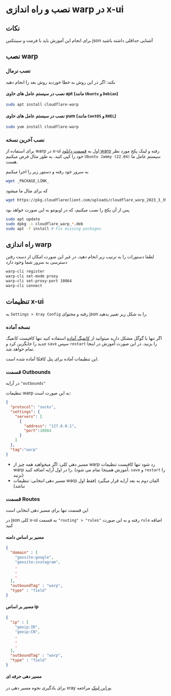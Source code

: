 # نصب و راه اندازی warp در x-ui

## نکات
برای انجام این آموزش باید با فرمت و سینتکس json آشنایی حداقلی داشته باشید

## نصب warp

### نصب نرمال
نکته: اگر در این روش به خطا خوردید روش بعد را انجام دهید

#### نصب در سیستم عامل های حاوی apt (مانند `Ubuntu` و `Debian`)
```bash
sudo apt install cloudflare-warp
```
#### نصب در سیستم عامل های حاوی yum (مانند `CentOS` و `RHEL`)
```bash
sudo yum install cloudflare-warp
```


### نصب آخرین نسخه
برای استفاده از warp در x-ui اول به [قسمت دانلود warp](https://pkg.cloudflareclient.com/packages/cloudflare-warp) رفته و لینک پکج مورد نظر خود را کپی کنید.
به طور مثال فرض میکنیم `Ubuntu Jammy (22.04)` سیستم عامل ما هست.

به سرور خود رفته و دستور زیر را اجرا میکنیم

```bash
wget _PACKAGE_LINK_
```

که برای مثال ما میشود

```bash
wget https://pkg.cloudflareclient.com/uploads/cloudflare_warp_2023_3_398_1_amd64_ddd2a223f7.deb
```

پس از آن پکج را نصب میکنیم، که در اوبونتو به این صورت خواهد بود

```bash
sudo apt update
sudo dpkg -i cloudflare_warp_*.deb
sudo apt -f install # Fix missing packages
```

## راه اندازی warp
لطفا دستورات را به ترتیب زیر انجام دهید، در غیر این صورت امکان از دست رفتن دسترسی به سرور شما وجود دارد


```bash
warp-cli register
warp-cli set-mode proxy
warp-cli set-proxy-port 10864
warp-cli connect
```

## تنظیمات x-ui

به `Settings > Xray Config` رفته و محتوای json را به شکل زیر تغییر بدهید.

### نسخه آماده
اگر تنها با گوگل مشکل دارید میتوانید از [کانفیگ آماده](config_kafka_warp_block-ir.json) استفاده کنید تنها کافیست کانفیگ جدید را جایگزین کرد و `save` سپس `restart` را بزنید. در این صورت آموزش در اینجا تمام خواهد شد.

این تنظیمات آماده برای پنل کافکا آماده شده است.

### قسمت Outbounds
در آرایه `"outbounds"`

تنظیمات warp به این صورت است:
```json
{
  "protocol": "socks",
  "settings": {
    "servers": [
      { 
        "address": "127.0.0.1",
        "port":10864
      }
    ]
  },
  "tag":"warp"
}
```

+ مسیر دهی کلی: اگر میخواهید همه چیز از warp رد شود تنها کافیست تنظیمات warp را در اول آرایه اضافه کنید. (آموزش همینجا تمام می شود، `save` و `restart` را بزنید)
+ مسیر دهی انتخابی: تنظیمات warp المان دوم به بعد آرایه قرار میگیرد (فقط اول نباشد)

### قسمت Routes
این قسمت تنها برای مسیر دهی انتخابی است

در json کلی x-ui به قسمت `"routing" > "rules"` رفته و به این صورت `rule` اضافه کنید

#### مسیر بر اساس دامنه
```json
{
  "domain" : [
    "geosite:google",
    "geosite:instagram",
    .
    .
    .
  ],
  "outboundTag" : "warp",
  "type" : "field"
}
```
#### مسیر بر اساس ip
```json
{
  "ip" : [
    "geoip:IR",
    "geoip:CN",
    .
    .
    .
  ],
  "outboundTag" : "warp",
  "type" : "field"
}
```

#### مسیر دهی حرفه ای
برای یادگیری نحوه مسیر دهی در xray [به این لینک](https://xtls.github.io/config/routing.html) مراجعه
